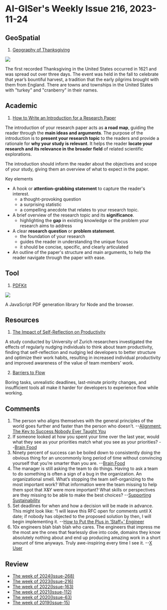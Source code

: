 # AI-GISer's Weekly Issue 216, 2023-11-24

## GeoSpatial

1. [Geography of Thanksgiving](https://www.geographyrealm.com/geography-thanksgiving/)

![](https://www.geographyrealm.com/wp-content/uploads/2014/11/cb14-ff25_thanksgiving_graphic.png)

The first recorded Thanksgiving in the United States occurred in 1621 and was spread out over three days. The event was held in the fall to celebrate that year’s bountiful harvest, a tradition that the early pilgrims brought with them from England. There are towns and townships in the United States with "turkey" and "cranberry" in their names.

## Academic

1. [How to Write an Introduction for a Research Paper](https://typeset.io/resources/research-paper-introduction/)

The introduction of your research paper acts as **a road map**, guiding the reader through the **main ideas and arguments**. The purpose of the introduction is to **present your research topic** to the readers and provide a rationale for **why your study is relevant**. It helps the reader **locate your research and its relevance in the broader field** of related scientific explorations.

The introduction should inform the reader about the objectives and scope of your study, giving them an overview of what to expect in the paper.

Key elements

- A hook or **attention-grabbing statement** to capture the reader's interest.
  - a thought-provoking question
  - a surprising statistic
  - a compelling anecdote that relates to your research topic.
- A brief overview of the research topic and its **significance**.
  - highlighting the **gap** in existing knowledge or the problem your research aims to address
- A clear **research question** or **problem statement**.
  - the foundation of your research
  - guides the reader in understanding the unique focus
  - it should be concise, specific, and clearly articulated
- An outline of the paper's structure and main arguments, to help the reader navigate through the paper with ease.

## Tool

1. [PDFKit](https://github.com/foliojs/pdfkit)

![](https://res.cloudinary.com/cpress/image/upload/w_1280,e_sharpen:60,q_auto/vz7rbsz4bgwavgouoadl.jpg)

A JavaScript PDF generation library for Node and the browser.

## Resources

1. [The Impact of Self-Reflection on Productivity](https://newsletter.getdx.com/p/self-reflection-developer-productivity)

A study conducted by University of Zurich researchers investigated the effects of regularly nudging individuals to think about team productivity, finding that self-reflection and nudging led developers to better structure and optimize their work habits, resulting in increased individual productivity and improved awareness of the value of team members' work.

2. [Barriers to Flow](https://newsletter.getdx.com/p/barriers-to-flow-state)

Boring tasks, unrealistic deadlines, last-minute priority changes, and insufficient tools all make it harder for developers to experience flow while working.

## Comments

1. The person who aligns themselves with the general principles of the world goes further and faster than the person who doesn’t.
   --[Alignment: The Key to Success Nobody Ever Taught You](https://fs.blog/alignment/)
2. If someone looked at how you spent your time over the last year, would what they see as your priorities match what you see as your priorities?
   --[Brain Food](https://fs.blog/brain-food/november-19-2023/)
3. Ninety percent of success can be boiled down to consistently doing the obvious thing for an uncommonly long period of time without convincing yourself that you’re smarter than you are.
   --[Brain Food](https://fs.blog/brain-food/november-19-2023/)
4. The manager is still asking the team to do things. Having to ask a team to do something is often a sign of a bug in the organization. An organizational smell. What’s stopping the team self-organizing to the most important work? What information were the team missing to help them spot that X&Y were more important? What skills or perspectives are they missing to be able to make the best choices?
   --[Supporting Sustainability](https://benjiweber.co.uk/blog/2022/01/30/supporting-sustainability/)
5. Set deadlines for when and how a decision will be made in advance. This might look like: “I will leave this RFC open for comments until X date; if nobody has objected to the proposed solution by then, I will begin implementing it.
   --[How to Put the Plus in ‘Staff+’ Engineer](https://github.com/readme/guides/staff-engineers)
6. 10x engineers blah blah blah who cares. The engineers that impress me the most are the ones that fearlessly dive into code, domains they know absolutely nothing about and end up producing amazing work in a short amount of time anyways. Truly awe-inspiring every time I see it.
   --[X User](https://twitter.com/mitchellh/status/1727735093001916492)

## Review

- [The week of 2024(Issue-268)](../2024/issue-268.md)
- [The week of 2023(Issue-216)](../2023/issue-216.md)
- [The week of 2022(Issue-163)](../2022/issue-163.md)
- [The week of 2021(Issue-112)](../2021/issue-112.md)
- [The week of 2020(Issue-63)](../2020/issue-63.md)
- [The week of 2019(Issue-15)](../2019/issue-15.md)
